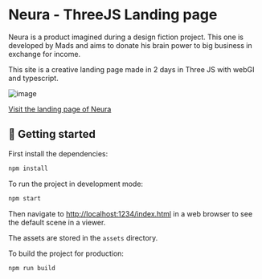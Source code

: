 # Neura - ThreeJS Landing page

Neura is a product imagined during a design fiction project. This one is developed by Mads and aims to donate his brain power to big business in exchange for income.

This site is a creative landing page made in 2 days in Three JS with webGI and typescript.

![image](https://user-images.githubusercontent.com/74910872/223571257-f6a981f7-4bef-4e38-a3b9-3ac82af5a5dc.png)

[Visit the landing page of Neura](https://neura-product-landing-page.vercel.app//)

## 🚀 Getting started
First install the dependencies:

```bash
npm install
```

To run the project in development mode:
```bash
npm start
```
Then navigate to [http://localhost:1234/index.html](http://localhost:1234/index.html) in a web browser to see the default scene in a viewer.

The assets are stored in the `assets` directory.

To build the project for production:
```bash
npm run build
```
